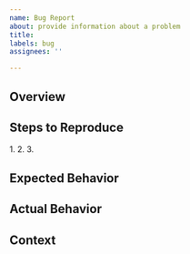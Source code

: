 ```yaml
---
name: Bug Report
about: provide information about a problem
title: 
labels: bug
assignees: ''

---
```

## Overview
[TIP]:  # ( DO NOT include your login-information when pasting in program output! )
[NOTE]: # ( Give a BRIEF summary about your problem )


## Steps to Reproduce
[NOTE]: # ( Provide a simple set of steps to reproduce this bug. )
1. 
2. 
3. 


## Expected Behavior
[NOTE]: # ( Tell us what you expected to happen )


## Actual Behavior
[NOTE]: # ( Tell us what actually happens )


## Context
[NOTE]: # ( Give us any additional information you may have. )
